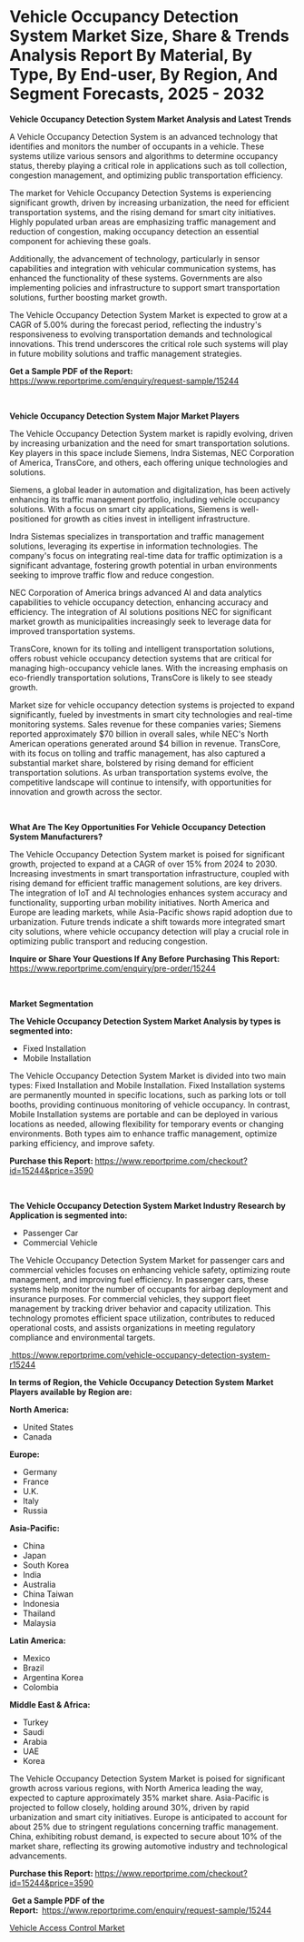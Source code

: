 <p><h1>Vehicle Occupancy Detection System Market Size, Share & Trends Analysis Report By Material, By Type, By End-user, By Region, And Segment Forecasts, 2025 - 2032</h1></p><p><strong>Vehicle Occupancy Detection System Market Analysis and Latest Trends</strong></p>
<p><p>A Vehicle Occupancy Detection System is an advanced technology that identifies and monitors the number of occupants in a vehicle. These systems utilize various sensors and algorithms to determine occupancy status, thereby playing a critical role in applications such as toll collection, congestion management, and optimizing public transportation efficiency. </p><p>The market for Vehicle Occupancy Detection Systems is experiencing significant growth, driven by increasing urbanization, the need for efficient transportation systems, and the rising demand for smart city initiatives. Highly populated urban areas are emphasizing traffic management and reduction of congestion, making occupancy detection an essential component for achieving these goals. </p><p>Additionally, the advancement of technology, particularly in sensor capabilities and integration with vehicular communication systems, has enhanced the functionality of these systems. Governments are also implementing policies and infrastructure to support smart transportation solutions, further boosting market growth. </p><p>The Vehicle Occupancy Detection System Market is expected to grow at a CAGR of 5.00% during the forecast period, reflecting the industry's responsiveness to evolving transportation demands and technological innovations. This trend underscores the critical role such systems will play in future mobility solutions and traffic management strategies.</p></p>
<p><strong>Get a Sample PDF of the Report:&nbsp;</strong> <a href="https://www.reportprime.com/enquiry/request-sample/15244?utm_campaign=2109&utm_medium=2&utm_source=Github&utm_content=ia&utm_term=20032025&utm_id=vehicle-occupancy-detection-system">https://www.reportprime.com/enquiry/request-sample/15244</a></p>
<p>&nbsp;</p>
<p><strong>Vehicle Occupancy Detection System Major Market Players</strong></p>
<p><p>The Vehicle Occupancy Detection System market is rapidly evolving, driven by increasing urbanization and the need for smart transportation solutions. Key players in this space include Siemens, Indra Sistemas, NEC Corporation of America, TransCore, and others, each offering unique technologies and solutions.</p><p>Siemens, a global leader in automation and digitalization, has been actively enhancing its traffic management portfolio, including vehicle occupancy solutions. With a focus on smart city applications, Siemens is well-positioned for growth as cities invest in intelligent infrastructure.</p><p>Indra Sistemas specializes in transportation and traffic management solutions, leveraging its expertise in information technologies. The company's focus on integrating real-time data for traffic optimization is a significant advantage, fostering growth potential in urban environments seeking to improve traffic flow and reduce congestion.</p><p>NEC Corporation of America brings advanced AI and data analytics capabilities to vehicle occupancy detection, enhancing accuracy and efficiency. The integration of AI solutions positions NEC for significant market growth as municipalities increasingly seek to leverage data for improved transportation systems.</p><p>TransCore, known for its tolling and intelligent transportation solutions, offers robust vehicle occupancy detection systems that are critical for managing high-occupancy vehicle lanes. With the increasing emphasis on eco-friendly transportation solutions, TransCore is likely to see steady growth.</p><p>Market size for vehicle occupancy detection systems is projected to expand significantly, fueled by investments in smart city technologies and real-time monitoring systems. Sales revenue for these companies varies; Siemens reported approximately $70 billion in overall sales, while NEC's North American operations generated around $4 billion in revenue. TransCore, with its focus on tolling and traffic management, has also captured a substantial market share, bolstered by rising demand for efficient transportation solutions. As urban transportation systems evolve, the competitive landscape will continue to intensify, with opportunities for innovation and growth across the sector.</p></p>
<p>&nbsp;</p>
<p><strong>What Are The Key Opportunities For Vehicle Occupancy Detection System Manufacturers?</strong></p>
<p><p>The Vehicle Occupancy Detection System market is poised for significant growth, projected to expand at a CAGR of over 15% from 2024 to 2030. Increasing investments in smart transportation infrastructure, coupled with rising demand for efficient traffic management solutions, are key drivers. The integration of IoT and AI technologies enhances system accuracy and functionality, supporting urban mobility initiatives. North America and Europe are leading markets, while Asia-Pacific shows rapid adoption due to urbanization. Future trends indicate a shift towards more integrated smart city solutions, where vehicle occupancy detection will play a crucial role in optimizing public transport and reducing congestion.</p></p>
<p><strong>Inquire or Share Your Questions If Any Before Purchasing This Report:</strong> <a href="https://www.reportprime.com/enquiry/pre-order/15244?utm_campaign=2109&utm_medium=2&utm_source=Github&utm_content=ia&utm_term=20032025&utm_id=vehicle-occupancy-detection-system">https://www.reportprime.com/enquiry/pre-order/15244</a></p>
<p>&nbsp;</p>
<p><strong>Market Segmentation</strong></p>
<p><strong>The Vehicle Occupancy Detection System Market Analysis by types is segmented into:</strong></p>
<p><ul><li>Fixed Installation</li><li>Mobile Installation</li></ul></p>
<p><p>The Vehicle Occupancy Detection System Market is divided into two main types: Fixed Installation and Mobile Installation. Fixed Installation systems are permanently mounted in specific locations, such as parking lots or toll booths, providing continuous monitoring of vehicle occupancy. In contrast, Mobile Installation systems are portable and can be deployed in various locations as needed, allowing flexibility for temporary events or changing environments. Both types aim to enhance traffic management, optimize parking efficiency, and improve safety.</p></p>
<p><strong>Purchase this Report:&nbsp;</strong><a href="https://www.reportprime.com/checkout?id=15244&price=3590&utm_campaign=2109&utm_medium=2&utm_source=Github&utm_content=ia&utm_term=20032025&utm_id=vehicle-occupancy-detection-system">https://www.reportprime.com/checkout?id=15244&price=3590</a></p>
<p>&nbsp;</p>
<p><strong>The Vehicle Occupancy Detection System Market Industry Research by Application is segmented into:</strong></p>
<p><ul><li>Passenger Car</li><li>Commercial Vehicle</li></ul></p>
<p><p>The Vehicle Occupancy Detection System Market for passenger cars and commercial vehicles focuses on enhancing vehicle safety, optimizing route management, and improving fuel efficiency. In passenger cars, these systems help monitor the number of occupants for airbag deployment and insurance purposes. For commercial vehicles, they support fleet management by tracking driver behavior and capacity utilization. This technology promotes efficient space utilization, contributes to reduced operational costs, and assists organizations in meeting regulatory compliance and environmental targets.</p></p>
<p><a href="https://www.reportprime.com/vehicle-occupancy-detection-system-r15244?utm_campaign=2109&utm_medium=2&utm_source=Github&utm_content=ia&utm_term=20032025&utm_id=vehicle-occupancy-detection-system">&nbsp;https://www.reportprime.com/vehicle-occupancy-detection-system-r15244</a></p>
<p><strong>In terms of Region, the Vehicle Occupancy Detection System Market Players available by Region are:</strong></p>
<p>
    <p> <strong> North America: </strong>
        <ul>
            <li>United States</li>
            <li>Canada</li>
        </ul>
        </p> 
    <p> <strong> Europe: </strong>
        <ul>
            <li>Germany</li>
            <li>France</li>
            <li>U.K.</li>
            <li>Italy</li>
            <li>Russia</li>
        </ul>
        </p> 
    <p> <strong> Asia-Pacific: </strong>
        <ul>
            <li>China</li>
            <li>Japan</li>
            <li>South Korea</li>
            <li>India</li>
            <li>Australia</li>
            <li>China Taiwan</li>
            <li>Indonesia</li>
            <li>Thailand</li>
            <li>Malaysia</li>
        </ul>
        </p> 
    <p> <strong> Latin America: </strong>
        <ul>
            <li>Mexico</li>
            <li>Brazil</li>
            <li>Argentina Korea</li>
            <li>Colombia</li>
        </ul>
        </p> 
    <p> <strong> Middle East & Africa: </strong>
        <ul>
            <li>Turkey</li>
            <li>Saudi</li>
            <li>Arabia</li>
            <li>UAE</li>
            <li>Korea</li>
        </ul>
    </p>
    </p>
<p><p>The Vehicle Occupancy Detection System Market is poised for significant growth across various regions, with North America leading the way, expected to capture approximately 35% market share. Asia-Pacific is projected to follow closely, holding around 30%, driven by rapid urbanization and smart city initiatives. Europe is anticipated to account for about 25% due to stringent regulations concerning traffic management. China, exhibiting robust demand, is expected to secure about 10% of the market share, reflecting its growing automotive industry and technological advancements.</p></p>
<p><strong>Purchase this Report: </strong><a href="https://www.reportprime.com/checkout?id=15244&price=3590&utm_campaign=2109&utm_medium=2&utm_source=Github&utm_content=ia&utm_term=20032025&utm_id=vehicle-occupancy-detection-system">https://www.reportprime.com/checkout?id=15244&price=3590</a></p>
<p>&nbsp;<strong>Get a Sample PDF of the Report:&nbsp;&nbsp;</strong><a href="https://www.reportprime.com/enquiry/request-sample/15244?utm_campaign=2109&utm_medium=2&utm_source=Github&utm_content=ia&utm_term=20032025&utm_id=vehicle-occupancy-detection-system">https://www.reportprime.com/enquiry/request-sample/15244</a></p>
<p><strong></strong></p>
<p><p><a href="https://github.com/gavalegeyndt26/Market-Research-Report-List-1/blob/main/vehicle-access-control-market.md?utm_campaign=2109&utm_medium=2&utm_source=Github&utm_content=ia&utm_term=20032025&utm_id=vehicle-occupancy-detection-system">Vehicle Access Control Market</a></p></p>